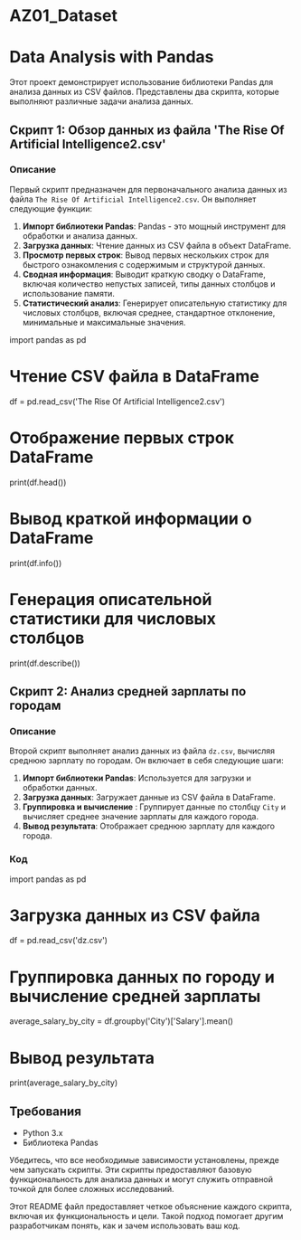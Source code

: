 # AZ01_Dataset

# Data Analysis with Pandas

Этот проект демонстрирует использование библиотеки Pandas для анализа данных из CSV файлов. Представлены два скрипта, которые выполняют различные задачи анализа данных.

## Скрипт 1: Обзор данных из файла 'The Rise Of Artificial Intelligence2.csv'

### Описание

Первый скрипт предназначен для первоначального анализа данных из файла `The Rise Of Artificial Intelligence2.csv`. Он выполняет следующие функции:

1. **Импорт библиотеки Pandas**: Pandas - это мощный инструмент для обработки и анализа данных.
2. **Загрузка данных**: Чтение данных из CSV файла в объект DataFrame.
3. **Просмотр первых строк**: Вывод первых нескольких строк для быстрого ознакомления с содержимым и структурой данных.
4. **Сводная информация**: Выводит краткую сводку о DataFrame, включая количество непустых записей, типы данных столбцов и использование памяти.
5. **Статистический анализ**: Генерирует описательную статистику для числовых столбцов, включая среднее, стандартное отклонение, минимальные и максимальные значения.


import pandas as pd

# Чтение CSV файла в DataFrame
df = pd.read_csv('The Rise Of Artificial Intelligence2.csv')

# Отображение первых строк DataFrame
print(df.head())

# Вывод краткой информации о DataFrame
print(df.info())

# Генерация описательной статистики для числовых столбцов
print(df.describe())


## Скрипт 2: Анализ средней зарплаты по городам

### Описание

Второй скрипт выполняет анализ данных из файла `dz.csv`, вычисляя среднюю зарплату по городам. Он включает в себя следующие шаги:

1. **Импорт библиотеки Pandas**: Используется для загрузки и обработки данных.
2. **Загрузка данных**: Загружает данные из CSV файла в DataFrame.
3. **Группировка и вычисление** : Группирует данные по столбцу `City` и вычисляет среднее значение зарплаты для каждого города.
4. **Вывод результата**: Отображает среднюю зарплату для каждого города.

### Код


import pandas as pd

# Загрузка данных из CSV файла
df = pd.read_csv('dz.csv')

# Группировка данных по городу и вычисление средней зарплаты
average_salary_by_city = df.groupby('City')['Salary'].mean()

# Вывод результата
print(average_salary_by_city)


## Требования

- Python 3.x
- Библиотека Pandas

Убедитесь, что все необходимые зависимости установлены, прежде чем запускать скрипты. Эти скрипты предоставляют базовую функциональность для анализа данных и могут служить отправной точкой для более сложных исследований.


Этот README файл предоставляет четкое объяснение каждого скрипта, включая их функциональность и цели. Такой подход помогает другим разработчикам понять, как и зачем использовать ваш код.